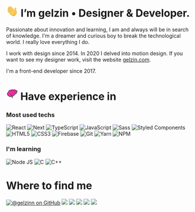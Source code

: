 <h1><img src="https://raw.githubusercontent.com/gelzinn/gelzinn/main/hi-emoji.gif" height="32px"> I’m gelzin • Designer & Developer.</h1>


<p>Passionate about innovation and learning, I am and always will be in search of knowledge. I'm a dreamer and curious boy to break the technological world. I really    love everything I do.</p>

<p>I work with design since 2014. In 2020 I delved into motion design. If you want to see my designer work, visit the website <a href="https://gelzin.com" target="_blank">gelzin.com</a>.</p>

<p>I'm a front-end developer since 2017.</p>

<h1><img src="https://raw.githubusercontent.com/gelzinn/gelzinn/main/brain-animated.gif" height="32px"> Have experience in</h1>

<div>

  ### Most used techs

  <div>
    <img alt="React" src="https://img.shields.io/badge/-React-45b8d8?style=for-the-badge&logo=react&logoColor=white" />
    <img alt="Next" src="https://img.shields.io/badge/-Nextjs-000000?style=for-the-badge&logo=next.js&logoColor=white" />
    <img alt="TypeScript" src="https://img.shields.io/badge/-TypeScript-007ACC?style=for-the-badge&logo=typescript&logoColor=white" />
    <img alt="JavaScript" src="https://img.shields.io/badge/-JavaScript-f7df1e?style=for-the-badge&logo=javascript&logoColor=white" />
    <img alt="Sass" src="https://img.shields.io/badge/-Sass-CC6699?style=for-the-badge&logo=sass&logoColor=white" />
    <img alt="Styled Components" src="https://img.shields.io/badge/-Styled_Components-db7092?style=for-the-badge&logo=styled-components&logoColor=white" />
    <img alt="HTML5" src="https://img.shields.io/badge/-HTML5-E34F26?style=for-the-badge&logo=html5&logoColor=white" />
    <img alt="CSS3" src="https://img.shields.io/badge/-CSS3-2965f1?style=for-the-badge&logo=css3&logoColor=white" />
    <img alt="Firebase" src="https://img.shields.io/badge/-Firebase-FFCA28?style=for-the-badge&logo=firebase&logoColor=white" />
    <img alt="Git" src="https://img.shields.io/badge/-Git-F05032?style=for-the-badge&logo=git&logoColor=white" />
    <img alt="Yarn" src="https://img.shields.io/badge/-Yarn-2188b6?style=for-the-badge&logo=yarn&logoColor=white" />
    <img alt="NPM" src="https://img.shields.io/badge/-NPM-CB3837?style=for-the-badge&logo=npm&logoColor=white" />
  </div>

  ### I'm learning

  <div>
    <img alt="Node JS" src="https://img.shields.io/badge/-Node.js-43853D?style=for-the-badge&logo=node.js&logoColor=white" />
    <img alt="C" src="https://img.shields.io/badge/C-00599C?style=for-the-badge&logo=c&logoColor=white" />
    <img alt="C++" src="https://img.shields.io/badge/C%2B%2B-00599C?style=for-the-badge&logo=c%2B%2B&logoColor=white" />
  </div>

  <h1>Where to find me </h1>

  <div> 
    <a href="https://www.github.com/gelzinn" target="_blank"><img src="https://img.shields.io/badge/GitHub-%23333333.svg?&style=for-the-badge&logo=github&logoColor=white" alt="@gelzinn on GitHub"></a>
    <a href="https://gelzin.com" target="_blank"><img src="https://img.shields.io/badge/-gelzin.com-black?&style=for-the-badge"></a>
    <a href="https://www.youtube.com/c/gelzinn_" target="_blank"><img src="https://img.shields.io/badge/YouTube-FF0000?style=for-the-badge&logo=youtube&logoColor=white" target="_blank"></a>
    <a href="https://instagram.com/gelzinn" target="_blank"><img src="https://img.shields.io/badge/-Instagram-%23E4405F?style=for-the-badge&logo=instagram&logoColor=white" target="_blank"></a>
    <a href="https://twitter.com/gelzinn_" target="_blank"><img src="https://img.shields.io/badge/twitter-%231DA1F2.svg?&style=for-the-badge&logo=twitter&logoColor=white" target="_blank"></a>
    <a href="https://www.linkedin.com/in/gelzin" target="_blank"><img src="https://img.shields.io/badge/-LinkedIn-%230077B5?style=for-the-badge&logo=linkedin&logoColor=white" target="_blank"></a> 
  </div>
  
</div>
